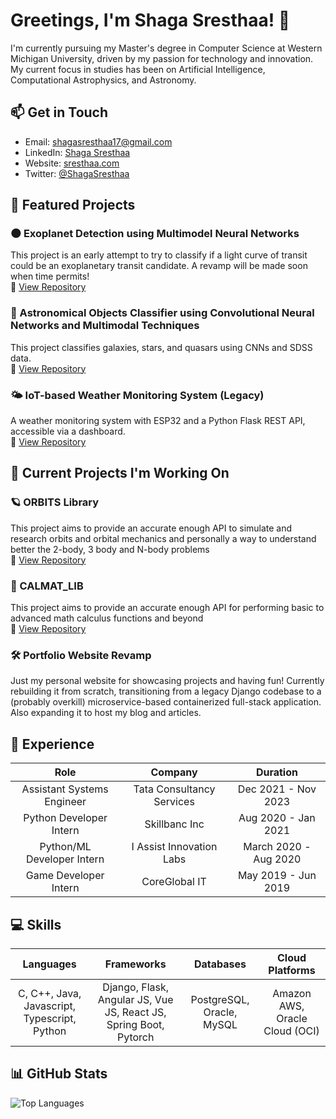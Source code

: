 # Greetings, I'm Shaga Sresthaa! 👋

I'm currently pursuing my Master's degree in Computer Science at Western Michigan University, driven by my passion for technology and innovation. My current focus in studies has been on Artificial Intelligence, Computational Astrophysics, and Astronomy.

## 📫 Get in Touch

- Email: [shagasresthaa17@gmail.com](mailto:shagasresthaa17@gmail.com)
- LinkedIn: [Shaga Sresthaa](https://www.linkedin.com/in/sresthaa-shaga)
- Website: [sresthaa.com](https://www.sresthaa.com)
- Twitter: [@ShagaSresthaa](https://twitter.com/ShagaSresthaa)

## 🌟 Featured Projects

### 🌑 Exoplanet Detection using Multimodel Neural Networks
This project is an early attempt to try to classify if a light curve of transit could be an exoplanetary transit candidate. A revamp will be made soon when time permits!   
🔗 [View Repository](https://github.com/Shagasresthaa/ExoplanetDetectionNetwork)

### 🌌 Astronomical Objects Classifier using Convolutional Neural Networks and Multimodal Techniques
This project classifies galaxies, stars, and quasars using CNNs and SDSS data.  
🔗 [View Repository](https://github.com/Shagasresthaa/AstronomicalObjectsClassifier)

### 🌤 IoT-based Weather Monitoring System (Legacy)
A weather monitoring system with ESP32 and a Python Flask REST API, accessible via a dashboard.  
🔗 [View Repository](https://github.com/Shagasresthaa/IoT-based-Weather-Monitoring-System/tree/legacy)

## 🌟 Current Projects I'm Working On

### 🪐 ORBITS Library
This project aims to provide an accurate enough API to simulate and research orbits and orbital mechanics and personally a way to understand better the 2-body, 3 body and N-body problems   
🔗 [View Repository](https://github.com/Shagasresthaa/ORBITS_Library)

### 📐 CALMAT_LIB
This project aims to provide an accurate enough API for performing basic to advanced math calculus functions and beyond   
🔗 [View Repository](https://github.com/Shagasresthaa/CALMAT_LIB)

### 🛠️ Portfolio Website Revamp
Just my personal website for showcasing projects and having fun! Currently rebuilding it from scratch, transitioning from a legacy Django codebase to a (probably overkill) microservice-based containerized full-stack application. Also expanding it to host my blog and articles.  

## 💼 Experience

| Role | Company | Duration |
|:------:|:---------:|:----------:|
| Assistant Systems Engineer | Tata Consultancy Services | Dec 2021 - Nov 2023 |
| Python Developer Intern | Skillbanc Inc | Aug 2020 - Jan 2021 |
| Python/ML Developer Intern | I Assist Innovation Labs | March 2020 - Aug 2020 |
| Game Developer Intern | CoreGlobal IT | May 2019 - Jun 2019 |

## 💻 Skills

| Languages | Frameworks | Databases | Cloud Platforms |
|:---------:|:----------:|:---------:|:---------------:|
| C, C++, Java, Javascript, Typescript, Python | Django, Flask, Angular JS, Vue JS, React JS, Spring Boot, Pytorch | PostgreSQL, Oracle, MySQL | Amazon AWS, Oracle Cloud (OCI) |

## 📊 GitHub Stats

![Top Languages](https://github-readme-stats.vercel.app/api/top-langs/?username=Shagasresthaa&layout=compact&hide=jupyter%20notebook,HTML,css)
